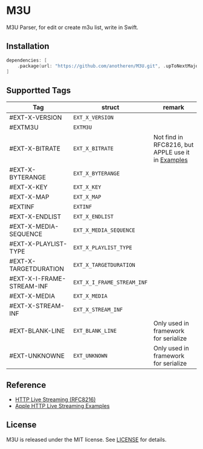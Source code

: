 # M3U

M3U Parser, for edit or create m3u list, write in Swift.

## Installation

```swift
dependencies: [
    .package(url: "https://github.com/anotheren/M3U.git", .upToNextMajor(from: "0.1.0"))
]
```

## Supportted Tags

| Tag | struct | remark |
| ---- | ---- | ---- | 
| #EXT-X-VERSION | `EXT_X_VERSION` | |
| #EXTM3U | `EXTM3U` | |
| #EXT-X-BITRATE | `EXT_X_BITRATE` | Not find in RFC8216, but APPLE use it in [Examples](https://developer.apple.com/streaming/examples)|
| #EXT-X-BYTERANGE | `EXT_X_BYTERANGE` | |
| #EXT-X-KEY | `EXT_X_KEY` | |
| #EXT-X-MAP | `EXT_X_MAP` | |
| #EXTINF | `EXTINF` | |
| #EXT-X-ENDLIST | `EXT_X_ENDLIST` | |
| #EXT-X-MEDIA-SEQUENCE | `EXT_X_MEDIA_SEQUENCE` | |
| #EXT-X-PLAYLIST-TYPE | `EXT_X_PLAYLIST_TYPE` | |
| #EXT-X-TARGETDURATION | `EXT_X_TARGETDURATION` | |
| #EXT-X-I-FRAME-STREAM-INF | `EXT_X_I_FRAME_STREAM_INF` | |
| #EXT-X-MEDIA | `EXT_X_MEDIA` | |
| #EXT-X-STREAM-INF | `EXT_X_STREAM_INF` | |
| #EXT-BLANK-LINE | `EXT_BLANK_LINE` | Only used in framework for serialize |
| #EXT-UNKNOWNE | `EXT_UNKNOWN` | Only used in framework for serialize |

## Reference

* [HTTP Live Streaming (RFC8216)](https://datatracker.ietf.org/doc/html/rfc8216)
* [Apple HTTP Live Streaming Examples](https://developer.apple.com/streaming/examples)

## License

M3U is released under the MIT license. See [LICENSE](./LICENSE) for details.
